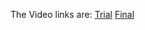The Video links are:
[Trial](https://youtu.be/RQ8faIJj1zk)
[Final](https://www.youtube.com/watch?v=MUy5qxsNUb8)
